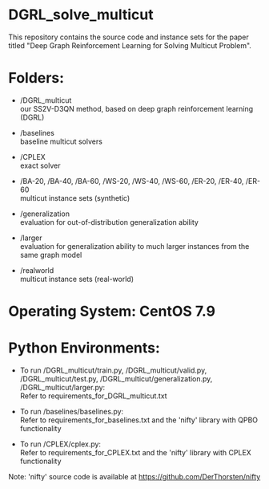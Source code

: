 # DGRL_solve_multicut
This repository contains the source code and instance sets for the paper titled "Deep Graph Reinforcement Learning for Solving Multicut Problem".

# Folders:

* /DGRL_multicut  
    our SS2V-D3QN method, based on deep graph reinforcement learning (DGRL)
  
* /baselines  
    baseline multicut solvers

* /CPLEX  
    exact solver

* /BA-20, /BA-40, /BA-60, /WS-20, /WS-40, /WS-60, /ER-20, /ER-40, /ER-60  
    multicut instance sets (synthetic)

* /generalization  
    evaluation for out-of-distribution generalization ability

* /larger  
    evaluation for generalization ability to much larger instances from the same graph model

* /realworld  
    multicut instance sets (real-world)

# Operating System: CentOS 7.9
# Python Environments:

* To run /DGRL_multicut/train.py, /DGRL_multicut/valid.py, /DGRL_multicut/test.py, /DGRL_multicut/generalization.py, /DGRL_multicut/larger.py:  
    Refer to requirements_for_DGRL_multicut.txt

* To run /baselines/baselines.py:  
    Refer to requirements_for_baselines.txt and the 'nifty' library with QPBO functionality

* To run /CPLEX/cplex.py:  
    Refer to requirements_for_CPLEX.txt and the 'nifty' library with CPLEX functionality

Note: 'nifty' source code is available at https://github.com/DerThorsten/nifty
